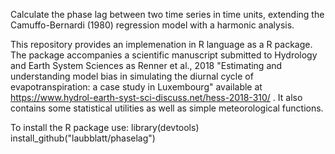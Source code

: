 Calculate the phase lag between two time series in time units, 
    extending the Camuffo-Bernardi (1980) regression model with a harmonic
    analysis.
    
This repository provides an implemenation in R language as a R package.  
    The package accompanies a scientific manuscript
    submitted to Hydrology and Earth System Sciences
    as Renner et al., 2018 "Estimating and understanding model bias
    in simulating the diurnal cycle of evapotranspiration:
    a case study in Luxembourg" available at https://www.hydrol-earth-syst-sci-discuss.net/hess-2018-310/ .
    It also contains some statistical utilities 
    as well as simple meteorological functions.
    
To install the R package use:
library(devtools)
install_github("laubblatt/phaselag")